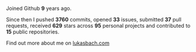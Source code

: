 Joined Github **9** years ago.

Since then I pushed **3760** commits, opened **33** issues, submitted **37** pull requests, received **629** stars across **95** personal projects and contributed to **15** public repositories.

Find out more about me on [lukasbach.com](https://lukasbach.com)
